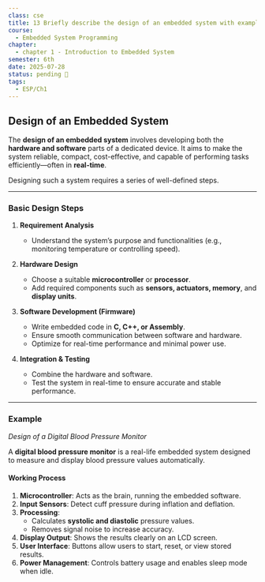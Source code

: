 ```yaml
---
class: cse
title: 13 Briefly describe the design of an embedded system with example
course:
  - Embedded System Programming
chapter:
  - chapter 1 - Introduction to Embedded System
semester: 6th
date: 2025-07-28
status: pending 🛑
tags:
  - ESP/Ch1
---
```


##  Design of an Embedded System

The **design of an embedded system** involves developing both the **hardware and software** parts of a dedicated device. It aims to make the system reliable, compact, cost-effective, and capable of performing tasks efficiently—often in **real-time**.

Designing such a system requires a series of well-defined steps.

---

### Basic Design Steps

1. **Requirement Analysis**  
   - Understand the system’s purpose and functionalities (e.g., monitoring temperature or controlling speed).

2. **Hardware Design**  
   - Choose a suitable **microcontroller** or **processor**.  
   - Add required components such as **sensors, actuators, memory**, and **display units**.

3. **Software Development (Firmware)**  
   - Write embedded code in **C, C++, or Assembly**.  
   - Ensure smooth communication between software and hardware.  
   - Optimize for real-time performance and minimal power use.

4. **Integration & Testing**  
   - Combine the hardware and software.  
   - Test the system in real-time to ensure accurate and stable performance.

---

### Example

_Design of a Digital Blood Pressure Monitor_

A **digital blood pressure monitor** is a real-life embedded system designed to measure and display blood pressure values automatically.


#### Working Process

1. **Microcontroller**: Acts as the brain, running the embedded software.  
2. **Input Sensors**: Detect cuff pressure during inflation and deflation.  
3. **Processing**:  
   - Calculates **systolic and diastolic** pressure values.  
   - Removes signal noise to increase accuracy.  
4. **Display Output**: Shows the results clearly on an LCD screen.  
5. **User Interface**: Buttons allow users to start, reset, or view stored results.  
6. **Power Management**: Controls battery usage and enables sleep mode when idle.